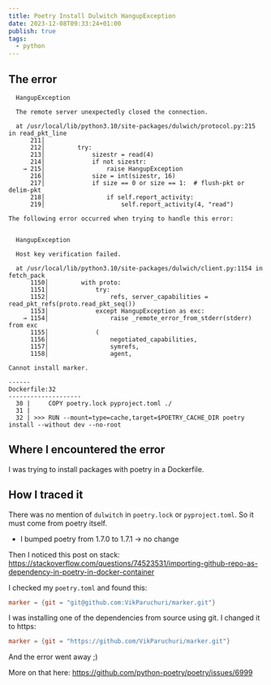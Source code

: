 ```yaml
---
title: Poetry Install Dulwitch HangupException
date: 2023-12-08T09:33:24+01:00
publish: true
tags:
  - python
---
```


## The error

```
  HangupException

  The remote server unexpectedly closed the connection.

  at /usr/local/lib/python3.10/site-packages/dulwich/protocol.py:215 in read_pkt_line
      211│ 
      212│         try:
      213│             sizestr = read(4)
      214│             if not sizestr:
    → 215│                 raise HangupException
      216│             size = int(sizestr, 16)
      217│             if size == 0 or size == 1:  # flush-pkt or delim-pkt
      218│                 if self.report_activity:
      219│                     self.report_activity(4, "read")

The following error occurred when trying to handle this error:


  HangupException

  Host key verification failed.

  at /usr/local/lib/python3.10/site-packages/dulwich/client.py:1154 in fetch_pack
      1150│         with proto:
      1151│             try:
      1152│                 refs, server_capabilities = read_pkt_refs(proto.read_pkt_seq())
      1153│             except HangupException as exc:
    → 1154│                 raise _remote_error_from_stderr(stderr) from exc
      1155│             (
      1156│                 negotiated_capabilities,
      1157│                 symrefs,
      1158│                 agent,

Cannot install marker.

------
Dockerfile:32
--------------------
  30 |     COPY poetry.lock pyproject.toml ./
  31 |     
  32 | >>> RUN --mount=type=cache,target=$POETRY_CACHE_DIR poetry install --without dev --no-root
```

## Where I encountered the error

I was trying to install packages with poetry in a Dockerfile.

## How I traced it

There was no mention of `dulwitch` in `poetry.lock` or `pyproject.toml`. So it must come from poetry itself.

- I bumped poetry from 1.7.0 to 1.7.1 -> no change

Then I noticed this post on stack: https://stackoverflow.com/questions/74523531/importing-github-repo-as-dependency-in-poetry-in-docker-container

I checked my `poetry.toml` and found this:

```toml
marker = {git = "git@github.com:VikParuchuri/marker.git"}
```

I was installing one of the dependencies from source using git. I changed it to https:

```toml
marker = {git = "https://github.com/VikParuchuri/marker.git"}
```

And the error went away ;)

More on that here: https://github.com/python-poetry/poetry/issues/6999
